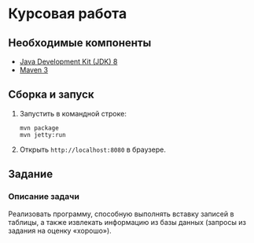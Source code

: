 Курсовая работа
=========

Необходимые компоненты
-------------

* [Java Development Kit (JDK) 8](http://www.oracle.com/technetwork/java/javase/downloads/jdk8-downloads-2133151.html)
* [Maven 3](https://maven.apache.org/download.cgi)

Сборка и запуск
-------------

1. Запустить в командной строке:
	```
	mvn package
	mvn jetty:run
	```

2. Открыть `http://localhost:8080` в браузере.


Задание
-------------

### Описание задачи
Реализовать
программу, способную выполнять вставку записей в таблицы, а также
извлекать информацию из базы данных (запросы из задания на оценку
«хорошо»).
